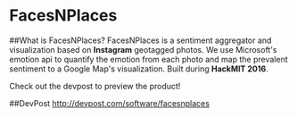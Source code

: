 # FacesNPlaces
##What is FacesNPlaces?
FacesNPlaces is a sentiment aggregator and visualization based on **Instagram** geotagged photos. We use Microsoft's emotion api
to quantify the emotion from each photo and map the prevalent sentiment to a Google Map's visualization. Built during **HackMIT 2016**.

Check out the devpost to preview the product!

##DevPost
http://devpost.com/software/facesnplaces
